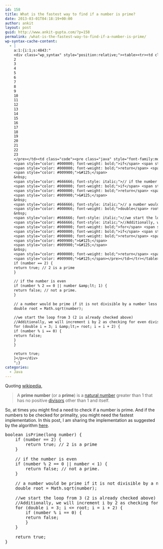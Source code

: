 ```yaml
---
id: 158
title: What is the fastest way to find if a number is prime?
date: 2013-03-01T04:18:19+00:00
author: ankit
layout: post
guid: http://www.ankit-gupta.com/?p=158
permalink: /what-is-the-fastest-way-to-find-if-a-number-is-prime/
wp-syntax-cache-content:
  - |
    a:1:{i:1;s:4843:"
    <div class="wp_syntax" style="position:relative;"><table><tr><td class="line_numbers"><pre>1
    2
    3
    4
    5
    6
    7
    8
    9
    10
    11
    12
    13
    14
    15
    16
    17
    18
    19
    20
    21
    22
    23
    </pre></td><td class="code"><pre class="java" style="font-family:monospace;"><span style="color: #000066; font-weight: bold;">boolean</span> isPrime<span style="color: #009900;">&#40;</span><span style="color: #000066; font-weight: bold;">long</span> number<span style="color: #009900;">&#41;</span> <span style="color: #009900;">&#123;</span>
    <span style="color: #000000; font-weight: bold;">if</span> <span style="color: #009900;">&#40;</span>number <span style="color: #339933;">==</span> <span style="color: #cc66cc;">2</span><span style="color: #009900;">&#41;</span> <span style="color: #009900;">&#123;</span>
    <span style="color: #000000; font-weight: bold;">return</span> <span style="color: #000066; font-weight: bold;">true</span><span style="color: #339933;">;</span> <span style="color: #666666; font-style: italic;">// 2 is a prime</span>
    <span style="color: #009900;">&#125;</span>
    &nbsp;
    <span style="color: #666666; font-style: italic;">// if the number is even</span>
    <span style="color: #000000; font-weight: bold;">if</span> <span style="color: #009900;">&#40;</span>number <span style="color: #339933;">%</span> <span style="color: #cc66cc;">2</span> <span style="color: #339933;">==</span> <span style="color: #cc66cc;">0</span> <span style="color: #339933;">||</span> number <span style="color: #339933;">&amp;</span>lt<span style="color: #339933;">;</span> <span style="color: #cc66cc;">1</span><span style="color: #009900;">&#41;</span> <span style="color: #009900;">&#123;</span>
    <span style="color: #000000; font-weight: bold;">return</span> <span style="color: #000066; font-weight: bold;">false</span><span style="color: #339933;">;</span> <span style="color: #666666; font-style: italic;">// not a prime.</span>
    <span style="color: #009900;">&#125;</span>
    &nbsp;
    <span style="color: #666666; font-style: italic;">// a number would be prime if it is not divisible by a number less than or equal to its square root.</span>
    <span style="color: #000066; font-weight: bold;">double</span> root <span style="color: #339933;">=</span> <span style="color: #003399;">Math</span>.<span style="color: #006633;">sqrt</span><span style="color: #009900;">&#40;</span>number<span style="color: #009900;">&#41;</span><span style="color: #339933;">;</span>
    &nbsp;
    <span style="color: #666666; font-style: italic;">//we start the loop from 3 (2 is already checked above)</span>
    <span style="color: #666666; font-style: italic;">//Additionally, we will increment i by 2 as checking for even divisor is not required at this point.</span>
    <span style="color: #000000; font-weight: bold;">for</span> <span style="color: #009900;">&#40;</span><span style="color: #000066; font-weight: bold;">double</span> i <span style="color: #339933;">=</span> <span style="color: #cc66cc;">3</span><span style="color: #339933;">;</span> i <span style="color: #339933;">&amp;</span>lt<span style="color: #339933;">;=</span> root<span style="color: #339933;">;</span> i <span style="color: #339933;">=</span> i <span style="color: #339933;">+</span> <span style="color: #cc66cc;">2</span><span style="color: #009900;">&#41;</span> <span style="color: #009900;">&#123;</span>
    <span style="color: #000000; font-weight: bold;">if</span> <span style="color: #009900;">&#40;</span>number <span style="color: #339933;">%</span> i <span style="color: #339933;">==</span> <span style="color: #cc66cc;">0</span><span style="color: #009900;">&#41;</span> <span style="color: #009900;">&#123;</span>
    <span style="color: #000000; font-weight: bold;">return</span> <span style="color: #000066; font-weight: bold;">false</span><span style="color: #339933;">;</span>
    <span style="color: #009900;">&#125;</span>
    <span style="color: #009900;">&#125;</span>
    &nbsp;
    <span style="color: #000000; font-weight: bold;">return</span> <span style="color: #000066; font-weight: bold;">true</span><span style="color: #339933;">;</span>
    <span style="color: #009900;">&#125;</span></pre></td></tr></table><p class="theCode" style="display:none;">boolean isPrime(long number) {
    if (number == 2) {
    return true; // 2 is a prime
    }
    
    // if the number is even
    if (number % 2 == 0 || number &amp;lt; 1) {
    return false; // not a prime.
    }
    
    // a number would be prime if it is not divisible by a number less than or equal to its square root.
    double root = Math.sqrt(number);
    
    //we start the loop from 3 (2 is already checked above)
    //Additionally, we will increment i by 2 as checking for even divisor is not required at this point.
    for (double i = 3; i &amp;lt;= root; i = i + 2) {
    if (number % i == 0) {
    return false;
    }
    }
    
    return true;
    }</p></div>
    ";}
categories:
  - Java
---
```

<p style="text-align: left;">
  Quoting <a href="http://en.wikipedia.org/wiki/Prime_number">wikipedia</a>,
</p>

> <p style="text-align: left;">
>   A <b>prime number</b> (or a <b>prime</b>) is a <a title="Natural number" href="http://en.wikipedia.org/wiki/Natural_number">natural number</a> greater than 1 that has no positive <a title="Divisor" href="http://en.wikipedia.org/wiki/Divisor">divisors</a> other than 1 and itself.
> </p>

<p style="text-align: left;">
  So, at times you might find a need to check if a number is prime. And if the numbers to be checked for primality, you might need the fastest implementation. In this post, I am sharing the implementation as suggested by the algorithm <a href="http://en.wikipedia.org/wiki/Primality_test">here</a>.
</p>

<pre lang="java" line="1">boolean isPrime(long number) {
	if (number == 2) {
	    return true; // 2 is a prime
	}

	// if the number is even
	if (number % 2 == 0 || number &lt; 1) {
	    return false; // not a prime.
	}

	// a number would be prime if it is not divisible by a number less than or equal to its square root.
	double root = Math.sqrt(number);

	//we start the loop from 3 (2 is already checked above)
	//Additionally, we will increment i by 2 as checking for even divisor is not required at this point.
	for (double i = 3; i &lt;= root; i = i + 2) {
	    if (number % i == 0) {
		return false;
	    }
	}

	return true;
}
</pre>